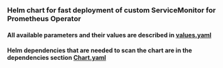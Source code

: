 ### Helm chart for fast deployment of custom ServiceMonitor for Prometheus Operator

#### All available parameters and their values are described in [values.yaml](values.yaml)

#### Helm dependencies that are needed to scan the chart are in the dependencies section [Chart.yaml](Chart.yaml)
